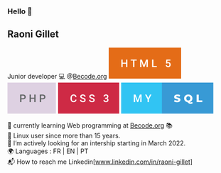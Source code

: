 ### Hello 👋

## Raoni Gillet

Junior developer 💻 @[Becode.org](https://becode.org)
![HTML](https://github.com/GRaonix/assets/blob/58480f4ae6a19b8ee5a7ddfb98607ee1b07473ed/html-5.svg)
![PHP](https://github.com/GRaonix/assets/blob/58480f4ae6a19b8ee5a7ddfb98607ee1b07473ed/php.svg)
![CSS3](https://github.com/GRaonix/assets/blob/58480f4ae6a19b8ee5a7ddfb98607ee1b07473ed/css-3.svg)
![MYSQL](https://github.com/GRaonix/assets/blob/58480f4ae6a19b8ee5a7ddfb98607ee1b07473ed/my-sql.svg)

🌱 currently learning Web programming at [Becode.org](https://becode.org) 📚\
🐧 Linux user since more than 15 years.\
🔭 I’m actively looking for an intership starting in March 2022.\
🌍 Languages : FR | EN | PT\
📬 How to reach me Linkedin[www.linkedin.com/in/raoni-gillet]
